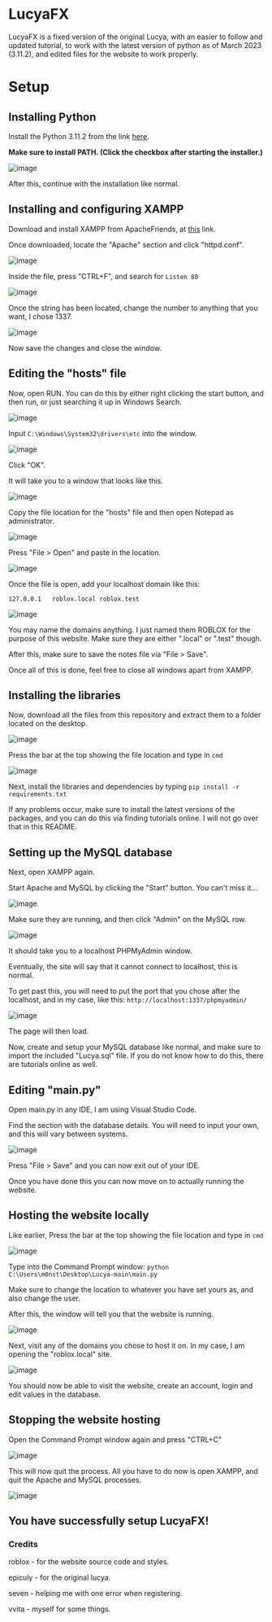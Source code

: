 # LucyaFX
LucyaFX is a fixed version of the original Lucya, with an easier to follow and updated tutorial, to work with the latest version of python as of March 2023 (3.11.2), and edited files for the website to work properly.

# Setup

## Installing Python

Install the Python 3.11.2 from the link [here](https://www.python.org/downloads/).

**Make sure to install PATH. (Click the checkbox after starting the installer.)**

![image](https://user-images.githubusercontent.com/98233732/225142849-303e312e-7c21-4789-a976-8318574ce1b5.png)

After this, continue with the installation like normal.

## Installing and configuring XAMPP

Download and install XAMPP from ApacheFriends, at [this](https://www.apachefriends.org) link.

Once downloaded, locate the "Apache" section and click "httpd.conf".

![image](https://user-images.githubusercontent.com/98233732/225140539-c2dff9de-da76-4515-ad78-56c4b40f5251.png)

Inside the file, press "CTRL+F", and search for ```Listen 80```

![image](https://user-images.githubusercontent.com/98233732/225141488-c92c474d-bfd9-4c87-8829-47686af2bc79.png)

Once the string has been located, change the number to anything that you want, I chose 1337.

![image](https://user-images.githubusercontent.com/98233732/225141703-50181f5c-6a3c-4149-a8cb-76ae6c25444c.png)

Now save the changes and close the window.

## Editing the "hosts" file

Now, open RUN. You can do this by either right clicking the start button, and then run, or just searching it up in Windows Search.

![image](https://user-images.githubusercontent.com/98233732/225143627-a56cf3fe-859f-43a6-980d-687dd6b0ff53.png)

Input ```C:\Windows\System32\drivers\etc``` into the window.

![image](https://user-images.githubusercontent.com/98233732/225143802-18cac579-39f5-42bf-a55a-af7bb7934035.png)

Click "OK".

It will take you to a window that looks like this. 

![image](https://user-images.githubusercontent.com/98233732/225144070-7f690a36-b1f3-45d6-bb3a-11826e0c18ed.png)

Copy the file location for the "hosts" file and then open Notepad as administrator.

![image](https://user-images.githubusercontent.com/98233732/225144397-2030ebb6-04e4-4fbe-87ce-cd29d7ec76c2.png)

Press "File > Open" and paste in the location.

![image](https://user-images.githubusercontent.com/98233732/225144715-c61b7858-9114-4801-a71b-bc8788b6e765.png)

Once the file is open, add your localhost domain like this:

```127.0.0.1   roblox.local roblox.test ```

![image](https://user-images.githubusercontent.com/98233732/225144883-584ffa44-5ce9-4bf5-88df-9aeacd77adea.png)

You may name the domains anything. I just named them ROBLOX for the purpose of this website. Make sure they are either ".local" or ".test" though.

After this, make sure to save the notes file via "File > Save".

Once all of this is done, feel free to close all windows apart from XAMPP.

## Installing the libraries

Now, download all the files from this repository and extract them to a folder located on the desktop.

![image](https://user-images.githubusercontent.com/98233732/225146605-958885db-80a2-4b96-8050-f92e9d64cbd4.png)

Press the bar at the top showing the file location and type in ```cmd ```

![image](https://user-images.githubusercontent.com/98233732/225146786-574c3dc3-9d21-4605-9940-11e9db38a347.png)

Next, install the libraries and dependencies by typing ```
pip install -r requirements.txt ```

If any problems occur, make sure to install the latest versions of the packages, and you can do this via finding tutorials online. I will not go over that in this README.

## Setting up the MySQL database

Next, open XAMPP again.

Start Apache and MySQL by clicking the "Start" button. You can't miss it...

![image](https://user-images.githubusercontent.com/98233732/225148551-d1d4e94e-b006-45bd-8ce8-44346b36b6ab.png)

Make sure they are running, and then click "Admin" on the MySQL row.

![image](https://user-images.githubusercontent.com/98233732/225148639-0b702b8c-0513-4df6-94ae-0d3ef56628cd.png)

It should take you to a localhost PHPMyAdmin window.

Eventually, the site will say that it cannot connect to localhost, this is normal.

To get past this, you will need to put the port that you chose after the localhost, and in my case, like this: ```http://localhost:1337/phpmyadmin/```

![image](https://user-images.githubusercontent.com/98233732/225149409-b4838dd7-f34c-4627-a336-3d0ab62dacfc.png)

The page will then load. 

Now, create and setup your MySQL database like normal, and make sure to import the included "Lucya.sql" file. 
If you do not know how to do this, there are tutorials online as well.

## Editing "main.py"

Open main.py in any IDE, I am using Visual Studio Code.

Find the section with the database details. You will need to input your own, and this will vary between systems.

![image](https://user-images.githubusercontent.com/98233732/225151038-35416ccf-23cd-44f7-8bb5-db74c3b318a4.png)

Press "File > Save" and you can now exit out of your IDE.

Once you have done this you can now move on to actually running the website.

## Hosting the website locally

Like earlier, Press the bar at the top showing the file location and type in ```cmd ```

![image](https://user-images.githubusercontent.com/98233732/225146786-574c3dc3-9d21-4605-9940-11e9db38a347.png)

Type into the Command Prompt window: ```python C:\Users\m0nst\Desktop\Lucya-main\main.py```

Make sure to change the location to whatever you have set yours as, and also change the user.

After this, the window will tell you that the website is running.

![image](https://user-images.githubusercontent.com/98233732/225153200-4318e261-b322-41f7-ad44-288435d49458.png)

Next, visit any of the domains you chose to host it on. In my case, I am opening the "roblox.local" site.

![image](https://user-images.githubusercontent.com/98233732/225153511-71fee034-9189-4f01-acba-f0f2e87b89eb.png)

You should now be able to visit the website, create an account, login and edit values in the database.

## Stopping the website hosting

Open the Command Prompt window again and press "CTRL+C"

![image](https://user-images.githubusercontent.com/98233732/225154181-9d5a898e-2d60-45c3-8351-8ec2ae984bd6.png)

This will now quit the process. All you have to do now is open XAMPP, and quit the Apache and MySQL processes.

![image](https://user-images.githubusercontent.com/98233732/225154533-92638353-bdcc-4fa3-8944-03fc64fc725a.png)

## You have successfully setup LucyaFX!

### Credits

roblox - for the website source code and styles.

epiculy - for the original lucya.

seven - helping me with one error when registering.

vvita - myself for some things.
